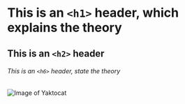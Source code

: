 # This is an `<h1>` header, which explains the theory

## This is an `<h2>` header

###### This is an `<h6>` header, state the theory
![Image of Yaktocat](https://octodex.github.com/images/yaktocat.png)

